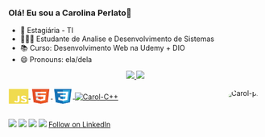 ### Olá! Eu sou a Carolina Perlato👋

- 🔭 Estagiária - TI 
- 👩🏼‍💻 Estudante de Analise e Desenvolvimento de Sistemas
- 📚 Curso: Desenvolvimento Web na Udemy + DIO
- 😄 Pronouns: ela/dela

<div align="center">
<a href="https://github.com/CPerlato">
<img height="180em" src="https://github-readme-stats.vercel.app/api?username=CPerlato&show_icons=true&theme=panda&include_all_commits=true&count_private=true"/>
 <img height="180em" src="https://github-readme-stats.vercel.app/api/top-langs/?username=rafaballerini&layout=compact&langs_count=7&theme=panda"/>
</div>
<div style="display: inline_block"><br>
 <img align="center" alt="Carol-Js" height="30" width="40" src="https://raw.githubusercontent.com/devicons/devicon/master/icons/javascript/javascript-plain.svg">
  <img align="center" alt="Carol-HTML" height="30" width="40" src="https://raw.githubusercontent.com/devicons/devicon/master/icons/html5/html5-original.svg">
 <img align="center" alt="Carol-CSS" height="30" width="40" src="https://raw.githubusercontent.com/devicons/devicon/master/icons/css3/css3-original.svg">
 <img align="center" alt="Carol-C++" height="30" width="40" src="https://cdn.jsdelivr.net/gh/devicons/devicon/icons/cplusplus/cplusplus-original.svg"/>  
  <img align="right" alt="Carol-pic" height="150" style="border-radius:50px;" src="https://cdn.discordapp.com/attachments/676585412961239051/1014324876959555615/download20220802210300.png">
</div>
 
 ##
 
 <div> 

  <a href="https://www.instagram.com/perlato_carolina/" target="_blank"><img src="https://img.shields.io/badge/-Instagram-%23E4405F?style=for-the-badge&logo=instagram&logoColor=white" target="_blank"></a>
 	<a href="https://www.twitch.tv/carolperlato" target="_blank"><img src="https://img.shields.io/badge/Twitch-9146FF?style=for-the-badge&logo=twitch&logoColor=white" target="_blank"></a>
  <a href = "mailto:carolina.perlato17@gmail.com"><img src="https://img.shields.io/badge/-Gmail-%23333?style=for-the-badge&logo=gmail&logoColor=white" target="_blank"></a>
 <a href="https://www.linkedin.com/in/carolina-perlato-394093231/" target="_blank"><img src="https://img.shields.io/badge/-LinkedIn-%230077B5?style=for-the-badge&logo=linkedin&logoColor=white" target="_blank"></a> 
  <a class="libutton" href="https://www.linkedin.com/comm/mynetwork/discovery-see-all?usecase=PEOPLE_FOLLOWS&followMember=carolina-perlato" target="_blank">Follow on LinkedIn</a>
 </div>
